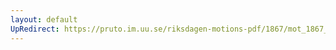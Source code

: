 ```yaml
---
layout: default
UpRedirect: https://pruto.im.uu.se/riksdagen-motions-pdf/1867/mot_1867__fk__67.pdf
---
```


